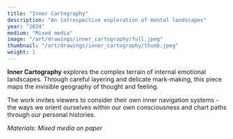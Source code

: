 ```yaml
---
title: "Inner Cartography"
description: "An introspective exploration of mental landscapes"
year: "2024"
medium: "Mixed media"
image: "/art/drawings/inner_cartography/full.jpeg"
thumbnail: "/art/drawings/inner_cartography/thumb.jpeg"
weight: 1
---
```


**Inner Cartography** explores the complex terrain of internal emotional landscapes. Through careful layering and delicate mark-making, this piece maps the invisible geography of thought and feeling.

The work invites viewers to consider their own inner navigation systems - the ways we orient ourselves within our own consciousness and chart paths through our personal histories.

*Materials: Mixed media on paper* 
